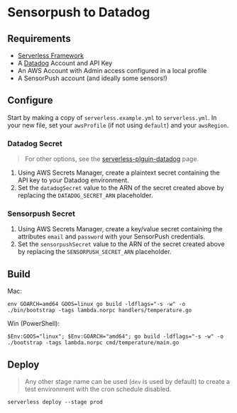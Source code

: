 # Sensorpush to Datadog

## Requirements
- [Serverless Framework](https://www.serverless.com/framework/docs)
- A [Datadog](https://www.datadoghq.com/) Account and API Key
- An AWS Account with Admin access configured in a local profile
- A SensorPush account (and ideally some sensors!)

## Configure

Start by making a copy of `serverless.example.yml` to `serverless.yml`. In your new file, set your `awsProfile` 
(if not using `default`) and your `awsRegion`.

### Datadog Secret
> For other options, see the [serverless-plguin-datadog](https://www.serverless.com/plugins/serverless-plugin-datadog) page.

1. Using AWS Secrets Manager, create a plaintext secret containing the API key to your Datadog environment.
2. Set the `datadogSecret` value to the ARN of the secret created above by replacing the `DATADOG_SECRET_ARN` placeholder.

### Sensorpush Secret

1. Using AWS Secrets Manager, create a key/value secret containing the attributes `email` and `password` with your SensorPush credentials.
2. Set the `sensorpushSecret` value to the ARN of the secret created above by replacing the `SENSORPUSH_SECRET_ARN` placeholder.

## Build

Mac:
```shell
env GOARCH=amd64 GOOS=linux go build -ldflags="-s -w" -o ./bin/bootstrap -tags lambda.norpc handlers/temperature.go
```

Win (PowerShell): 
```shell
$Env:GOOS="linux"; $Env:GOARCH="amd64"; go build -ldflags="-s -w" -o ./bootstrap -tags lambda.norpc cmd/temperature/main.go
```

## Deploy
> Any other stage name can be used (`dev` is used by default) to create a test environment with the cron schedule disabled. 

`serverless deploy --stage prod`
